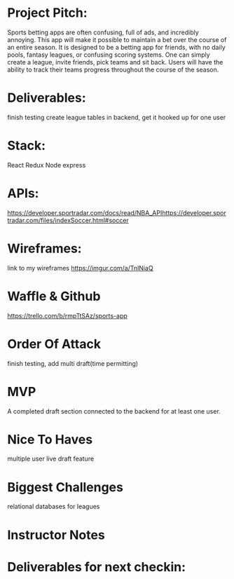 # Project Pitch:
Sports betting apps are often confusing, full of ads, and incredibly annoying. This app will make it possible to maintain a bet over the course of an entire season. It is designed to be a betting app for friends, with no daily pools, fantasy leagues, or confusing scoring systems. One can simply create a league, invite friends, pick teams and sit back. Users will have the ability to track their teams progress throughout the course of the season.

# Deliverables:
finish testing create league tables in backend, get it hooked up for one user

# Stack:
React Redux Node express 

# APIs:
https://developer.sportradar.com/docs/read/NBA_APIhttps://developer.sportradar.com/files/indexSoccer.html#soccer

# Wireframes:
link to my wireframes https://imgur.com/a/TnlNiaQ

# Waffle & Github
https://trello.com/b/rmpTtSAz/sports-app

# Order Of Attack
 finish testing, add multi draft(time permitting) 

# MVP
A completed draft section connected to the backend for at least one user.

# Nice To Haves
multiple user live draft feature

# Biggest Challenges
relational databases for leagues 

# Instructor Notes


# Deliverables for next checkin:

